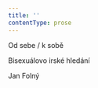 ```yaml
---
title: ''
contentType: prose
---
```


<section>

Od sebe / k sobě

Bisexuálovo irské hledání

Jan Folný

</section>
